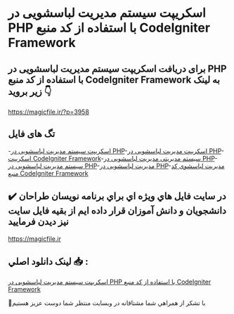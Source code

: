 # اسکریپت سیستم مدیریت لباسشویی در PHP با استفاده از کد منبع CodeIgniter Framework

## برای دریافت اسکریپت سیستم مدیریت لباسشویی در PHP با استفاده از کد منبع CodeIgniter Framework به لینک زیر بروید 👇

https://magicfile.ir/?p=3958

## تگ های فایل

-[اسکریپت سیستم مدیریت لباسشویی در PHP](https://magicfile.ir/product/%d8%a7%d8%b3%da%a9%d8%b1%db%8c%d9%be%d8%aa%d8%b3%db%8c%d8%b3%d8%aa%d9%85-%d9%85%d8%af%db%8c%d8%b1%db%8c%d8%aa-%d9%84%d8%a8%d8%a7%d8%b3%d8%b4%d9%88%db%8c%db%8c-%d8%af%d8%b1-php-codeigniter-framework/)-[اسکریپت مدیریت لباسشویی در PHP](https://magicfile.ir/product/%d8%a7%d8%b3%da%a9%d8%b1%db%8c%d9%be%d8%aa%d8%b3%db%8c%d8%b3%d8%aa%d9%85-%d9%85%d8%af%db%8c%d8%b1%db%8c%d8%aa-%d9%84%d8%a8%d8%a7%d8%b3%d8%b4%d9%88%db%8c%db%8c-%d8%af%d8%b1-php-codeigniter-framework/)-[اسکریپت CodeIgniter Framework](https://magicfile.ir/product/%d8%a7%d8%b3%da%a9%d8%b1%db%8c%d9%be%d8%aa%d8%b3%db%8c%d8%b3%d8%aa%d9%85-%d9%85%d8%af%db%8c%d8%b1%db%8c%d8%aa-%d9%84%d8%a8%d8%a7%d8%b3%d8%b4%d9%88%db%8c%db%8c-%d8%af%d8%b1-php-codeigniter-framework/)-[سیستم مدیریتی مدیریت لباسشویی در PHP](https://magicfile.ir/product/%d8%a7%d8%b3%da%a9%d8%b1%db%8c%d9%be%d8%aa%d8%b3%db%8c%d8%b3%d8%aa%d9%85-%d9%85%d8%af%db%8c%d8%b1%db%8c%d8%aa-%d9%84%d8%a8%d8%a7%d8%b3%d8%b4%d9%88%db%8c%db%8c-%d8%af%d8%b1-php-codeigniter-framework/)-[سیستم مدیریت لباسشویی در PHP](https://magicfile.ir/product/%d8%a7%d8%b3%da%a9%d8%b1%db%8c%d9%be%d8%aa%d8%b3%db%8c%d8%b3%d8%aa%d9%85-%d9%85%d8%af%db%8c%d8%b1%db%8c%d8%aa-%d9%84%d8%a8%d8%a7%d8%b3%d8%b4%d9%88%db%8c%db%8c-%d8%af%d8%b1-php-codeigniter-framework/)-[مدیریت لباسشویی در PHP](https://magicfile.ir/product/%d8%a7%d8%b3%da%a9%d8%b1%db%8c%d9%be%d8%aa%d8%b3%db%8c%d8%b3%d8%aa%d9%85-%d9%85%d8%af%db%8c%d8%b1%db%8c%d8%aa-%d9%84%d8%a8%d8%a7%d8%b3%d8%b4%d9%88%db%8c%db%8c-%d8%af%d8%b1-php-codeigniter-framework/)-[مدیریت لباسشوی کد منبع CodeIgniter Framework](https://magicfile.ir/product/%d8%a7%d8%b3%da%a9%d8%b1%db%8c%d9%be%d8%aa%d8%b3%db%8c%d8%b3%d8%aa%d9%85-%d9%85%d8%af%db%8c%d8%b1%db%8c%d8%aa-%d9%84%d8%a8%d8%a7%d8%b3%d8%b4%d9%88%db%8c%db%8c-%d8%af%d8%b1-php-codeigniter-framework/)

## ✔️ در سايت فايل هاي ويژه اي براي برنامه نويسان طراحان دانشجويان و دانش آموزان قرار داده ايم از بقيه فايل سايت نيز ديدن فرماييد

https://magicfile.ir


## لينک دانلود اصلي 📥 :

[اسکریپت سیستم مدیریت لباسشویی در PHP با استفاده از کد منبع CodeIgniter Framework](https://magicfile.ir/product/%d8%a7%d8%b3%da%a9%d8%b1%db%8c%d9%be%d8%aa%d8%b3%db%8c%d8%b3%d8%aa%d9%85-%d9%85%d8%af%db%8c%d8%b1%db%8c%d8%aa-%d9%84%d8%a8%d8%a7%d8%b3%d8%b4%d9%88%db%8c%db%8c-%d8%af%d8%b1-php-codeigniter-framework/) 


🙏با تشکر از همراهي شما مشتاقانه در وبسایت منتظر شما دوست عزیز هستیم

